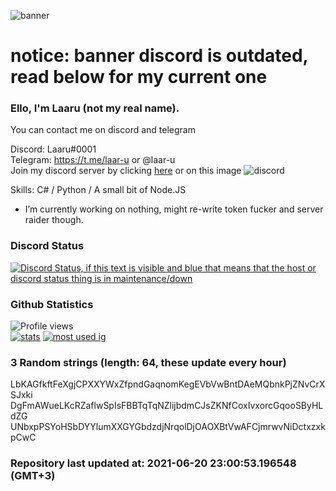 
![banner](https://raw.githubusercontent.com/stop-bark/stop-bark/master/banner4.png)
# notice: banner discord is outdated, read below for my current one


### Ello, I'm Laaru (not my real name).

You can contact me on discord and telegram  

Discord: Laaru#0001  
Telegram: https://t.me/laar-u or @laar-u  
Join my discord server by clicking [here](https://discord.gg/invite/monk) or on this image ![discord](https://discord.com/api/guilds/848458923136122901/embed.png)

Skills: C# / Python / A small bit of Node.JS  

- I’m currently working on nothing, might re-write token fucker and server raider though.

### Discord Status
[![Discord Status, if this text is visible and blue that means that the host or discord status thing is in maintenance/down](https://discord.c99.nl/widget/theme-4/739824148267925565.png)](https://discord.c99.nl/)

### Github Statistics
![Profile views](https://komarev.com/ghpvc/?username=Laar-u) <br> [![stats](https://github-readme-stats.vercel.app/api?username=Laar-u&show_icons=true&theme=synthwave)](https://github.com/anuraghazra/github-readme-stats) [![most used ig](https://github-readme-stats.vercel.app/api/top-langs/?username=Laar-u&layout=compact&theme=synthwave&show_icons=true&langs_count=10)]((https://github.com/anuraghazra/github-readme-stats))

### 3 Random strings (length: 64, these update every hour)
LbKAGfkftFeXgjCPXXYWxZfpndGaqnomKegEVbVwBntDAeMQbnkPjZNvCrXSJxki
DgFmAWueLKcRZaflwSpIsFBBTqTqNZlijbdmCJsZKNfCoxIvxorcGqooSByHLdZG
UNbxpPSYoHSbDYYlumXXGYGbdzdjNrqolDjOAOXBtVwAFCjmrwvNiDctxzxkpCwC

### Repository last updated at: 2021-06-20 23:00:53.196548 (GMT+3)
